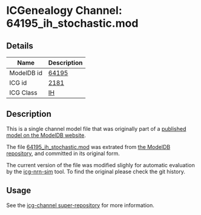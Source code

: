 # ICGenealogy Channel: 64195\_ih\_stochastic.mod

## Details

Name | Description
---- | -----------
ModelDB id | [64195](http://senselab.med.yale.edu/ModelDB/ShowModel.cshtml?model=64195)
ICG id | [2181](http://icg.neurotheory.ox.ac.uk/channels/4/2181)
ICG Class | [IH](http://icg.neurotheory.ox.ac.uk/channels/4)

## Description

This is a single channel model file that was originally part of a [published model on the ModelDB website](http://senselab.med.yale.edu/mModelDB/ShowModel.cshtml?model=64195).


The file [64195\_ih\_stochastic.mod](64195_ih_stochastic.mod) was extrated from [the ModelDB repository](http://senselab.med.yale.edu/ModelDB/ShowModel.cshtml?model=64195), and committed in its original form.

The current version of the file was modified slighly for automatic evaluation by the [icg-nrn-sim](https://github.com/icgenealogy/icg-nrn-sim) tool. To find the original please check the git history.


## Usage

See the [icg-channel super-repository](https://github.com/icgenealogy/icg-channels) for more information.